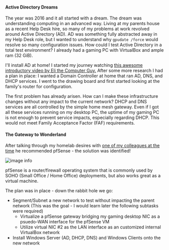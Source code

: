 #### Active Directory Dreams
The year was 2016 and it all started with a dream. The dream was understanding computing in an advanced way.
Living at my parents house as a recent Help Desk hire, so many of my problems at work revolved around 
Active Directory (AD). AD was something fully abstracted away in my Help Desk role, but I wanted to understand why
`gpudate /force` would resolve so many configuration issues. How could I test Active Directory in a total test environment?
I already had a gaming PC with VirtualBox and ample ram (32 GiB).

I'll install AD at home! I started my journey watching [this awesome introductory video by Eli the Computer Guy.](https://www.youtube.com/watch?v=hxgz7MR7MGQ)
After some more research I had a plan in place: I wanted a Domain Controller at home that ran AD, DNS, and DHCP services. 
I went to the drawing board and first started looking at the family's router for configuration. 

The first problem has already arisen. How can I make these infrastructure changes without any impact to the current network?
DHCP and DNS services are all controlled by the simple home mesh gateway. Even if I got all these services running on my desktop PC, the uptime of 
my gaming PC is not enough to prevent service impacts, especially regarding DHCP. This would not meet Family Acceptance Factor (FAF) requirements.

#### The Gateway to Wonderland
After talking through my homelab desires with [one of my colleagues at the time](https://github.com/backcountryinfosec) he recommended pfSense - the solution was identified!

![image info](pfsense.jpg)

pfSense is a router/firewall operating system that is commonly used by SOHO (Small Office / Home Office) deployments, but also works great as a virtual machine.

The plan was in place - down the rabbit hole we go:
* Segment/Subnet a new network to test without impacting the parent network (This was the goal - I would learn later the following subtasks were required)
    * Virtualize a pfSense gateway bridging my gaming desktop NIC as a psuedo-WAN interface for the pfSense VM
    * Utilize virtual NIC #2 as the LAN interface as an customized internal VirtualBox network
* Install Windows Server (AD, DHCP, DNS) and Windows Clients onto the new network
    
